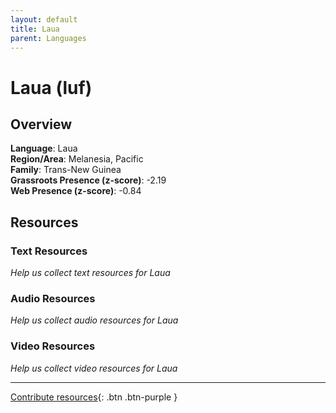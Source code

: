 ```yaml
---
layout: default
title: Laua
parent: Languages
---
```


# Laua (luf)

## Overview

**Language**: Laua  
**Region/Area**: Melanesia, Pacific  
**Family**: Trans-New Guinea  
**Grassroots Presence (z-score)**: -2.19  
**Web Presence (z-score)**: -0.84  

## Resources

### Text Resources
*Help us collect text resources for Laua*

### Audio Resources
*Help us collect audio resources for Laua*

### Video Resources
*Help us collect video resources for Laua*

---

[Contribute resources](https://forms.office.com/e/1SfLJx3u1r){: .btn .btn-purple }

